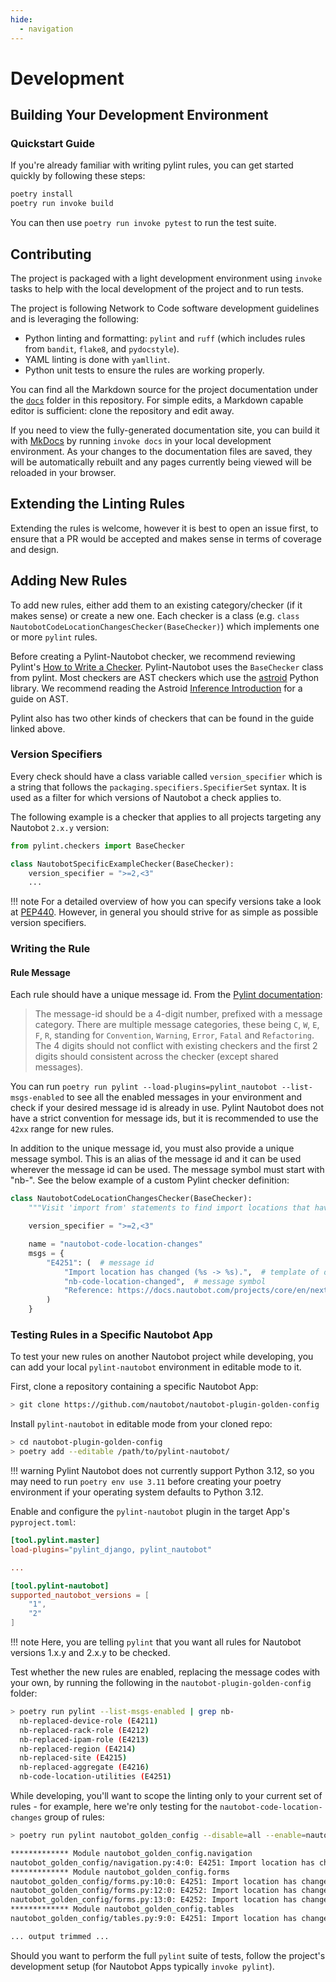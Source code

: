 ```yaml
---
hide:
  - navigation
---
```

# Development

## Building Your Development Environment

### Quickstart Guide

If you're already familiar with writing pylint rules, you can get started quickly by following these steps:

```bash
poetry install
poetry run invoke build
```

You can then use `poetry run invoke pytest` to run the test suite.

## Contributing

The project is packaged with a light development environment using `invoke` tasks to help with the local development of the project and to run tests.

The project is following Network to Code software development guidelines and is leveraging the following:

- Python linting and formatting: `pylint` and `ruff` (which includes rules from `bandit`, `flake8`, and `pydocstyle`).
- YAML linting is done with `yamllint`.
- Python unit tests to ensure the rules are working properly.

You can find all the Markdown source for the project documentation under the [`docs`](https://github.com/nautobot/pylint-nautobot/tree/main/docs) folder in this repository. For simple edits, a Markdown capable editor is sufficient: clone the repository and edit away.

If you need to view the fully-generated documentation site, you can build it with [MkDocs](https://www.mkdocs.org/) by running `invoke docs` in your local development environment. As your changes to the documentation files are saved, they will be automatically rebuilt and any pages currently being viewed will be reloaded in your browser.

## Extending the Linting Rules

Extending the rules is welcome, however it is best to open an issue first, to ensure that a PR would be accepted and makes sense in terms of coverage and design.

## Adding New Rules

To add new rules, either add them to an existing category/checker (if it makes sense) or create a new one. Each checker is a class (e.g. `class NautobotCodeLocationChangesChecker(BaseChecker)`) which implements one or more `pylint` rules.

Before creating a Pylint-Nautobot checker, we recommend reviewing Pylint's [How to Write a Checker](https://pylint.pycqa.org/en/stable/development_guide/how_tos/custom_checkers.html). Pylint-Nautobot uses the `BaseChecker` class from pylint. Most checkers are AST checkers which use the [astroid](https://pylint.readthedocs.io/projects/astroid/en/latest/index.html) Python library. We recommend reading the Astroid [Inference Introduction](https://pylint.readthedocs.io/projects/astroid/en/latest/inference.html) for a guide on AST.

Pylint also has two other kinds of checkers that can be found in the guide linked above.

### Version Specifiers

Every check should have a class variable called `version_specifier` which is a string that follows the `packaging.specifiers.SpecifierSet` syntax. It is used as a filter for which versions of Nautobot a check applies to.

The following example is a checker that applies to all projects targeting any Nautobot `2.x.y` version:

```python
from pylint.checkers import BaseChecker

class NautobotSpecificExampleChecker(BaseChecker):
    version_specifier = ">=2,<3"
    ...
```

!!! note
    For a detailed overview of how you can specify versions take a look at [PEP440](https://peps.python.org/pep-0440/#version-specifiers). However, in general you should strive for as simple as possible version specifiers.

### Writing the Rule

#### Rule Message

Each rule should have a unique message id. From the [Pylint documentation](https://pylint.pycqa.org/en/latest/development_guide/how_tos/custom_checkers.html#defining-a-message):

> The message-id should be a 4-digit number, prefixed with a message category. There are multiple message categories, these being `C`, `W`, `E`, `F`, `R`, standing for `Convention`, `Warning`, `Error`, `Fatal` and `Refactoring`. The 4 digits should not conflict with existing checkers and the first 2 digits should consistent across the checker (except shared messages).

You can run `poetry run pylint --load-plugins=pylint_nautobot --list-msgs-enabled` to see all the enabled messages in your environment and check if your desired message id is already in use. Pylint Nautobot does not have a strict convention for message ids, but it is recommended to use the `42xx` range for new rules.

In addition to the unique message id, you must also provide a unique message symbol. This is an alias of the message id and it can be used wherever the message id can be used. The message symbol must start with "nb-". See the below example of a custom Pylint checker definition:

```python
class NautobotCodeLocationChangesChecker(BaseChecker):
    """Visit 'import from' statements to find import locations that have moved in 2.0."""

    version_specifier = ">=2,<3"

    name = "nautobot-code-location-changes"
    msgs = {
        "E4251": (  # message id
            "Import location has changed (%s -> %s).",  # template of displayed message
            "nb-code-location-changed",  # message symbol
            "Reference: https://docs.nautobot.com/projects/core/en/next/development/apps/migration/code-updates/",  # message description
        )
    }
```

### Testing Rules in a Specific Nautobot App

To test your new rules on another Nautobot project while developing, you can add your local `pylint-nautobot` environment in editable mode to it.

First, clone a repository containing a specific Nautobot App:

``` bash
> git clone https://github.com/nautobot/nautobot-plugin-golden-config
```

Install `pylint-nautobot` in editable mode from your cloned repo:

``` bash
> cd nautobot-plugin-golden-config
> poetry add --editable /path/to/pylint-nautobot/
```

!!! warning
    Pylint Nautobot does not currently support Python 3.12, so you may need to run `poetry env use 3.11` before creating your poetry environment if your operating system defaults to Python 3.12.

Enable and configure the `pylint-nautobot` plugin in the target App's `pyproject.toml`:

``` toml
[tool.pylint.master]
load-plugins="pylint_django, pylint_nautobot"

...

[tool.pylint-nautobot]
supported_nautobot_versions = [
    "1",
    "2"
]
```

!!! note
    Here, you are telling `pylint` that you want all rules for Nautobot versions 1.x.y and 2.x.y to be checked.

Test whether the new rules are enabled, replacing the message codes with your own, by running the following in the `nautobot-plugin-golden-config` folder:

``` bash
> poetry run pylint --list-msgs-enabled | grep nb-
  nb-replaced-device-role (E4211)
  nb-replaced-rack-role (E4212)
  nb-replaced-ipam-role (E4213)
  nb-replaced-region (E4214)
  nb-replaced-site (E4215)
  nb-replaced-aggregate (E4216)
  nb-code-location-utilities (E4251)
```

While developing, you'll want to scope the linting only to your current set of rules - for example, here we're only testing for the `nautobot-code-location-changes` group of rules:

``` bash
> poetry run pylint nautobot_golden_config --disable=all --enable=nautobot-code-location-changes

************* Module nautobot_golden_config.navigation
nautobot_golden_config/navigation.py:4:0: E4251: Import location has changed (nautobot.utilities.choices -> nautobot.core.choices). (nb-code-location-changed)
************* Module nautobot_golden_config.forms
nautobot_golden_config/forms.py:10:0: E4251: Import location has changed (nautobot.utilities.forms -> nautobot.core.forms). (nb-code-location-changed)
nautobot_golden_config/forms.py:12:0: E4252: Import location has changed for TreeModelSerializerMixin (nautobot.core.api.utils -> nautobot.core.api.serializers). (nb-code-location-changed-object)
nautobot_golden_config/forms.py:13:0: E4252: Import location has changed for deepmerge (nautobot.utilities.utils -> nautobot.core.utils.data). (nb-code-location-changed-object)
************* Module nautobot_golden_config.tables
nautobot_golden_config/tables.py:9:0: E4251: Import location has changed (nautobot.utilities.tables -> nautobot.core.tables). (nb-code-location-changed)

... output trimmed ...
```

Should you want to perform the full `pylint` suite of tests, follow the project's development setup (for Nautobot Apps typically `invoke pylint`).
